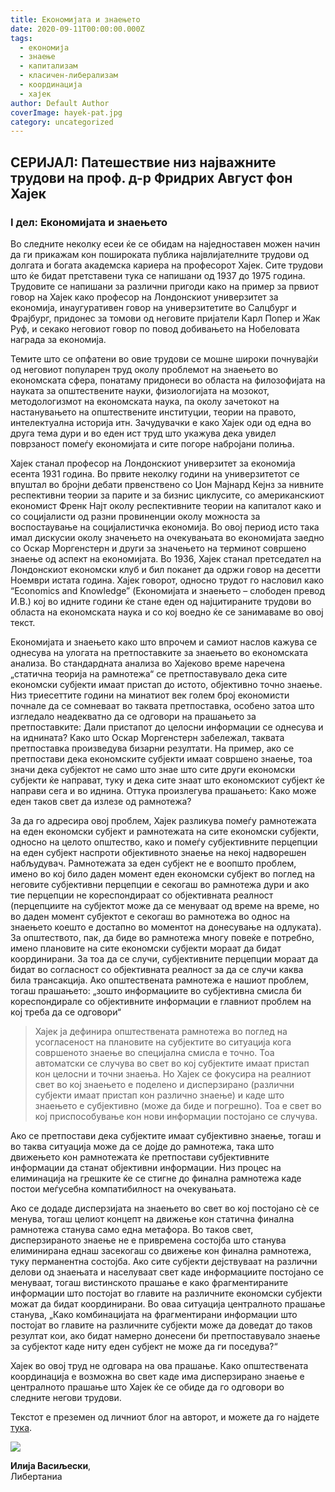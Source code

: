 ```yaml
---
title: Економијата и знаењето
date: 2020-09-11T00:00:00.000Z
tags:
  - економија
  - знаење
  - капитализам
  - класичен-либерализам
  - координација
  - хајек
author: Default Author
coverImage: hayek-pat.jpg
category: uncategorized
---
```


## **СЕРИЈАЛ: Патешествие низ најважните трудови на проф. д-р Фридрих Август фон Хајек**

### **I дел: Економијата и знаењето**

Во следните неколку есеи ќе се обидам на наједноставен можен начин да ги прикажам кон пошироката публика највлијателните трудови од долгата и богата академска кариера на професорот Хајек. Сите трудови што ќе бидат претставени тука се напишани од 1937 до 1975 година. Трудовите се напишани за различни пригоди како на пример за првиот говор на Хајек како професор на Лондонскиот универзитет за економија, инаугуративен говор на универзитетите во Салцбург и Фрајбург, придонес за томови од неговите пријатели Карл Попер и Жак Руф, и секако неговиот говор по повод добивањето на Нобеловата награда за економија.  

Темите што се опфатени во овие трудови се мошне широки почнувајќи од неговиот популарен труд околу проблемот на знаењето во економската сфера, понатаму придонеси во областа на филозофијата на науката за општествените науки, физиологијата на мозокот, методологизмот на економската наука, па околу зачетокот на настанувањето на општествените институции, теории на правото, интелектуална историја итн. Зачудувачки е како Хајек оди од една во друга тема дури и во еден ист труд што укажува дека увидел поврзаност помеѓу економијата и сите погоре набројани полиња.  

Хајек станал професор на Лондонскиот универзитет за економија есента 1931 година. Во првите неколку години на универзитетот се впуштал во бројни дебати првенствено со Џон Мајнард Кејнз за нивните респективни теории за парите и за бизнис циклусите, со американскиот економист Френк Најт околу респективните теории на капиталот како и со социјалисти од разни провиненции околу можноста за воспостаување на социјалистичка економија. Во овој период исто така имал дискусии околу значењето на очекувањата во економијата заедно со Оскар Моргенстерн и други за значењето на терминот совршено знаење од аспект на економијата. Во 1936, Хајек станал претседател на Лондонскиот економски клуб и бил поканет да одржи говор на десетти Ноември истата година. Хајек говорот, односно трудот го насловил како “Economics and Knowledge” (Економијата и знаењето – слободен превод И.В.) кој во идните години ќе стане еден од најцитираните трудови во областа на економската наука и со кој воедно ќе се занимаваме во овој текст.  

Економијата и знаењето како што впрочем и самиот наслов кажува се однесува на улогата на претпоставките за знаењето во економската анализа. Во стандардната анализа во Хајеково време наречена „статична теорија на рамнотежа“ се претпоставувало дека сите економски субјекти имаат пристап до истото, објективно точно знаење. Низ триесеттите години на минатиот век голем број економисти почнале да се сомневаат во таквата претпоставка, особено затоа што изгледало неадекватно да се одговори на прашањето за претпоставките: Дали пристапот до целосни информации се однесува и на иднината? Како што Оскар Моргенстерн забележал, таквата претпоставка произведува бизарни резултати. На пример, ако се претпостави дека економските субјекти имаат совршено знаење, тоа значи дека субјектот не само што знае што сите други економски субјекти ќе направат, туку и дека сите знаат што економскиот субјект ќе направи сега и во иднина. Оттука произлегува прашањето: Како може еден таков свет да излезе од рамнотежа?  

За да го адресира овој проблем, Хајек разликува помеѓу рамнотежата на еден економски субјект и рамнотежата на сите економски субјекти, односно на целото општество, како и помеѓу субјективните перцепции на еден субјект наспроти објективното знаење на некој надворешен набљудувач. Рамнотежата за еден субјект не е воопшто проблем, имено во кој било даден момент еден економски субјект во поглед на неговите субјективни перцепции е секогаш во рамнотежа дури и ако тие перцепции не кореспондираат со објективната реалност (перцепциите на субјектот може да се менуваат од време на време, но во даден момент субјектот е секогаш во рамнотежа во однос на знаењето коешто е достапно во моментот на донесување на одлуката). За општеството, пак, да биде во рамнотежа многу повеќе е потребно, имено плановите на сите економски субјекти мораат да бидат координирани. За тоа да се случи, субјективните перцепции мораат да бидат во согласност со објективната реалност за да се случи каква била трансакција. Ако општествената рамнотежа е нашиот проблем, тогаш прашањето: „зошто информациите во субјективна смисла би кореспондирале со објективните информации е главниот проблем на кој треба да се одговори“  

> Хајек ја дефинира општествената рамнотежа во поглед на усогласеност на плановите на субјектите во ситуација кога совршеното знаење во специјална смисла е точно. Тоа автоматски се случува во свет во кој субјектите имаат пристап кон целосни и точни знаења. Но Хајек се фокусира на реалниот свет во кој знаењето е поделено и дисперзирано (различни субјекти имаат пристап кон различно знаење) и каде што знаењето е субјективно (може да биде и погрешно). Тоа е свет во кој приспособување кон нови информации постојано се случува.  

Ако се претпостави дека субјектите имаат субјективно знаење, тогаш и во таква ситуација може да се дојде до рамнотежа, така што движењето кон рамнотежата ќе претпостави субјективните информации да станат објективни информации. Низ процес на елиминација на грешките ќе се стигне до финална рамнотежа каде постои меѓусебна компатибилност на очекувањата.  

Ако се додаде дисперзијата на знаењето во свет во кој постојано сѐ се менува, тогаш целиот концепт на движење кон статична финална рамнотежа станува само една метафора. Во таков свет, дисперзираното знаење не е привременa состојба што станува елиминирана еднаш засекогаш со движење кон финална рамнотежа, туку перманентна состојба. Ако сите субјекти дејствуваат на различни делови од знаењата и населуваат свет каде информациите постојано се менуваат, тогаш вистинското прашање е како фрагментираните информации што постојат во главите на различните економски субјекти можат да бидат координирани. Во оваа ситуација централното прашање станува, „Како комбинацијата на фрагментирани информации што постојат во главите на различните субјекти може да доведат до таков резултат кои, ако бидат намерно донесени би претпоставувало знаење за субјектот каде ниту еден субјект не може да ги поседува?“    

Хајек во овој труд не одговара на ова прашање. Како општествената координација е возможна во свет каде има дисперзирано знаење е централното прашање што Хајек ќе се обиде да го одговори во следните негови трудови.  

Текстот е преземен од личниот блог на авторот, и можете да го најдете [тука](https://ilijav.substack.com/p/--185?fbclid=IwAR3w-kaLrycS5E4YN-_XbWkSBVYRtClCYI7o0wHNcZvQo1IViXDmf85ylnw).  

![](http://libertaniabackup.local/wp-content/uploads/2020/08/ilija_vasiljevski.png)

**Илија Васиљески**,  
Либертаниа
